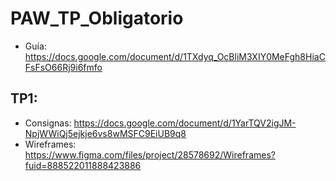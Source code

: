 # PAW_TP_Obligatorio

* Guía: https://docs.google.com/document/d/1TXdyq_OcBliM3XIY0MeFgh8HiaCFsFsO66Rj9i6fmfo

## TP1:
* Consignas: https://docs.google.com/document/d/1YarTQV2igJM-NpjWWiQj5ejkje6vs8wMSFC9EiUB9q8
* Wireframes: https://www.figma.com/files/project/28578692/Wireframes?fuid=888522011888423886
